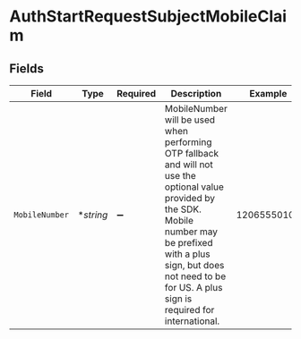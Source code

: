 # AuthStartRequestSubjectMobileClaim


## Fields

| Field                                                                                                                                                                                                                                      | Type                                                                                                                                                                                                                                       | Required                                                                                                                                                                                                                                   | Description                                                                                                                                                                                                                                | Example                                                                                                                                                                                                                                    |
| ------------------------------------------------------------------------------------------------------------------------------------------------------------------------------------------------------------------------------------------ | ------------------------------------------------------------------------------------------------------------------------------------------------------------------------------------------------------------------------------------------ | ------------------------------------------------------------------------------------------------------------------------------------------------------------------------------------------------------------------------------------------ | ------------------------------------------------------------------------------------------------------------------------------------------------------------------------------------------------------------------------------------------ | ------------------------------------------------------------------------------------------------------------------------------------------------------------------------------------------------------------------------------------------ |
| `MobileNumber`                                                                                                                                                                                                                             | **string*                                                                                                                                                                                                                                  | :heavy_minus_sign:                                                                                                                                                                                                                         | MobileNumber will be used when performing OTP fallback and will not use the optional value provided by the SDK.<br/>Mobile number may be prefixed with a plus sign, but does not need to be for US. A plus sign is required for<br/>international. | 12065550100                                                                                                                                                                                                                                |